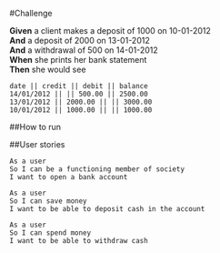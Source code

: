 #Challenge

**Given** a client makes a deposit of 1000 on 10-01-2012  
**And** a deposit of 2000 on 13-01-2012  
**And** a withdrawal of 500 on 14-01-2012  
**When** she prints her bank statement  
**Then** she would see

```
date || credit || debit || balance
14/01/2012 || || 500.00 || 2500.00
13/01/2012 || 2000.00 || || 3000.00
10/01/2012 || 1000.00 || || 1000.00
```

##How to run

##User stories

```
As a user
So I can be a functioning member of society
I want to open a bank account

As a user
So I can save money
I want to be able to deposit cash in the account

As a user
So I can spend money
I want to be able to withdraw cash

```
